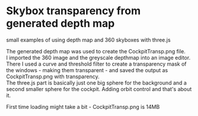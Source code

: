 # Skybox transparency from generated depth map
small examples of using depth map and 360 skyboxes with three.js

The generated depth map was used to create the CockpitTransp.png file.  
I imported the 360 image and the greyscale depthmap into an image editor.   
There I used a curve and threshold filter to create a transparency mask of the windows - making them transparent - and saved the output as CockpitTransp.png with transparency.  
The three.js part is basically just one big sphere for the background and a second smaller sphere for the cockpit. Adding orbit control and that's about it.  
  
First time loading might take a bit - CockpitTransp.png is 14MB

